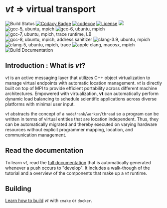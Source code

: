 # *vt* => virtual transport

![Build Status](https://travis-ci.com/DARMA-tasking/vt.svg?branch=develop)
[![Codacy Badge](https://api.codacy.com/project/badge/Grade/e21fba68df8947ecb9a9c51b5e159e56)](https://www.codacy.com/gh/DARMA-tasking/vt?utm_source=github.com&amp;utm_medium=referral&amp;utm_content=DARMA-tasking/vt&amp;utm_campaign=Badge_Grade)
[![codecov](https://codecov.io/gh/DARMA-tasking/vt/branch/develop/graph/badge.svg)](https://codecov.io/gh/DARMA-tasking/vt)
[![License](https://img.shields.io/badge/License-BSD%203--Clause-orange.svg)](https://opensource.org/licenses/BSD-3-Clause)
![](https://github.com/DARMA-tasking/vt/workflows/Docker%20Image%20CI/badge.svg)
![gcc-5, ubuntu, mpich](https://github.com/DARMA-tasking/vt/workflows/PR%20tests%20(gcc-5,%20ubuntu,%20mpich)/badge.svg?branch=develop)
![gcc-6, ubuntu, mpich](https://github.com/DARMA-tasking/vt/workflows/PR%20tests%20(gcc-6,%20ubuntu,%20mpich)/badge.svg?branch=develop)
![gcc-7, ubuntu, mpich, trace runtime, LB](https://github.com/DARMA-tasking/vt/workflows/PR%20tests%20(gcc-7,%20ubuntu,%20mpich,%20trace%20runtime,%20LB)/badge.svg?branch=develop)
![gcc-8, ubuntu, mpich, address sanitizer](https://github.com/DARMA-tasking/vt/workflows/PR%20tests%20(gcc-8,%20ubuntu,%20mpich,%20address%20sanitizer)/badge.svg?branch=develop)
![clang-3.9, ubuntu, mpich](https://github.com/DARMA-tasking/vt/workflows/PR%20tests%20(clang-3.9,%20ubuntu,%20mpich)/badge.svg?branch=develop)
![clang-5, ubuntu, mpich, trace](https://github.com/DARMA-tasking/vt/workflows/PR%20tests%20(clang-5.0,%20ubuntu,%20mpich,%20trace)/badge.svg?branch=develop)
![apple clang, macosx, mpich](https://github.com/DARMA-tasking/vt/workflows/PR%20tests%20(clang-8,%20macosx,%20mpich)/badge.svg?branch=develop)
![Build Documentation](https://github.com/DARMA-tasking/vt/workflows/Build%20Documentation/badge.svg?branch=develop)

## Introduction : What is *vt*?

*vt* is an active messaging layer that utilizes C++ object virtualization to
manage virtual endpoints with automatic location management. *vt* is directly
built on top of MPI to provide efficient portability across different machine
architectures. Empowered with virtualization, **vt** can automatically perform
dynamic load balancing to schedule scientific applications across diverse
platforms with minimal user input.

*vt* abstracts the concept of a `node`/`rank`/`worker`/`thread` so a program can
be written in terms of virtual entities that are location independent. Thus,
they can be automatically migrated and thereby executed on varying hardware
resources without explicit programmer mapping, location, and communication
management.

## Read the documentation

To learn *vt*, read the [full
documentation](https://darma-tasking.github.io/docs/html/index.html) that is
automatically generated whenever a push occurs to "develop". It includes a
walk-though of the tutorial and a overview of the components that make up a *vt*
runtime.

## Building

[Learn how to build](https://darma-tasking.github.io/docs/html/vt-build.html)
*vt* with `cmake` or `docker`.
